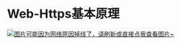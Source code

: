 # Web-Https基本原理

[![图片可能因为网络原因掉线了，请刷新或直接点我查看图片~](https://cdn.jsdelivr.net/gh/ylsislove/image-home/test/20210325045924.png)](https://cdn.jsdelivr.net/gh/ylsislove/image-home/test/20210325045924.png)
